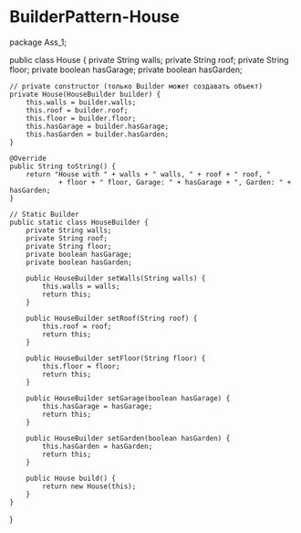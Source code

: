 # BuilderPattern-House
package Ass_1;


public class House {
    private String walls;
    private String roof;
    private String floor;
    private boolean hasGarage;
    private boolean hasGarden;

    // private constructor (только Builder может создавать объект)
    private House(HouseBuilder builder) {
        this.walls = builder.walls;
        this.roof = builder.roof;
        this.floor = builder.floor;
        this.hasGarage = builder.hasGarage;
        this.hasGarden = builder.hasGarden;
    }

    @Override
    public String toString() {
        return "House with " + walls + " walls, " + roof + " roof, "
                + floor + " floor, Garage: " + hasGarage + ", Garden: " + hasGarden;
    }

    // Static Builder
    public static class HouseBuilder {
        private String walls;
        private String roof;
        private String floor;
        private boolean hasGarage;
        private boolean hasGarden;

        public HouseBuilder setWalls(String walls) {
            this.walls = walls;
            return this;
        }

        public HouseBuilder setRoof(String roof) {
            this.roof = roof;
            return this;
        }

        public HouseBuilder setFloor(String floor) {
            this.floor = floor;
            return this;
        }

        public HouseBuilder setGarage(boolean hasGarage) {
            this.hasGarage = hasGarage;
            return this;
        }

        public HouseBuilder setGarden(boolean hasGarden) {
            this.hasGarden = hasGarden;
            return this;
        }

        public House build() {
            return new House(this);
        }
    }
}
